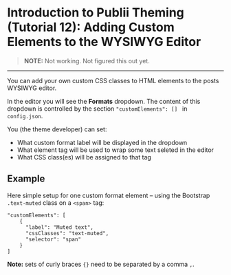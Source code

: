 # Introduction to Publii Theming (Tutorial 12): Adding Custom Elements to the WYSIWYG Editor

> **NOTE:** Not working. Not figured this out yet. 

***

You can add your own custom CSS classes to HTML elements to the posts WYSIWYG editor. 

In the editor you will see the **Formats** dropdown. The content of this dropdown is controlled by the section `"customElements": [] ` in `config.json`.

You (the theme developer) can set:

* What custom format label will be displayed in the dropdown
* What element tag will be used to wrap some text seleted in the editor
* What CSS class(es) will be assigned to that tag

## Example

Here simple setup for one custom format element – using the Bootstrap `.text-muted` class on a `<span>` tag:

```
"customElements": [
 	{
	  "label": "Muted text",
	  "cssClasses": "text-muted",
	  "selector": "span"
	}
]
```
 
**Note:** sets of curly braces `{}` need to be separated by a comma `,`.
